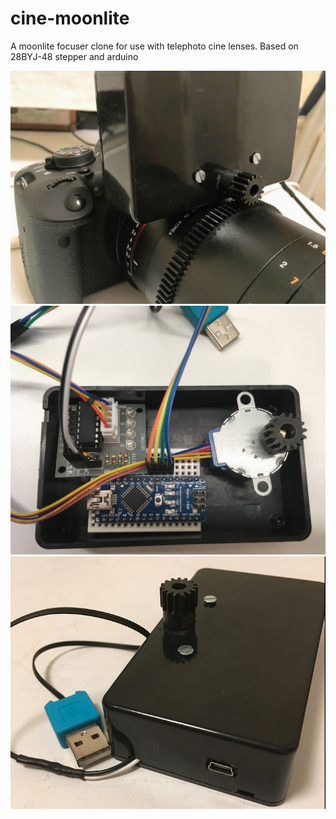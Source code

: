 # cine-moonlite

A moonlite focuser clone for use with telephoto cine lenses. Based on 28BYJ-48 stepper and arduino

<img src="/resources/onlens.png" alt="parts" width="600"/>
<img src="/resources/parts.png" alt="parts" width="600"/>
<img src="/resources/assembled.png" alt="parts" width="600"/>
